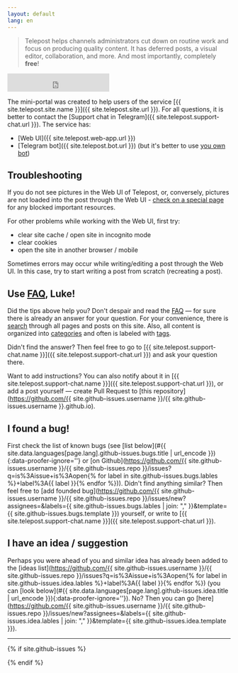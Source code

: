 ```yaml
---
layout: default
lang: en
---
```


<!-- markdownlint-disable MD041 -->
> Telepost helps channels administrators cut down on routine work and focus on producing quality content. It has deferred posts, a visual editor, collaboration, and more. And most importantly, completely **free**!

<iframe class="status-page" src="https://telepost.instatus.com/embed-status/light-sm" width="230" height="41" frameBorder="0" scrolling="no" style="border: none;"></iframe>

The mini-portal was created to help users of the service [{{ site.telepost.site.name }}]({{ site.telepost.site.url }}). For all questions, it is better to contact the [Support chat in Telegram]({{ site.telepost.support-chat.url }}). The service has:

* [Web UI]({{ site.telepost.web-app.url }})
* [Telegram bot]({{ site.telepost.bot.url }}) (but it's better to use [you own bot](_posts/2019-04-26-personal-bot-for-telepost.md))

## Troubleshooting

If you do not see pictures in the Web UI of Telepost, or, conversely, pictures are not loaded into the post through the Web UI - [check on a special page](_pages/check.md) for any blocked important resources.

For other problems while working with the Web UI, first try:

* clear site cache / open site in incognito mode
* clear cookies
* open the site in another browser / mobile

Sometimes errors may occur while writing/editing a post through the Web UI. In this case, try to start writing a post from scratch (recreating a post).

## Use [FAQ](_pages/faq.md), Luke!

Did the tips above help you? Don't despair and read the [FAQ](_pages/faq.md) — for sure there is already an answer for your question. For your convenience, there is [search](_pages/search.md) through all pages and posts on this site. Also, all content is organized into [categories](_pages/categories.md) and often is labeled with [tags](_pages/tags.md).

Didn't find the answer? Then feel free to go to [{{ site.telepost.support-chat.name }}]({{ site.telepost.support-chat.url }}) and ask your question there.

<!-- markdownlint-disable-next-line -->
Want to add instructions? You can also notify about it in [{{ site.telepost.support-chat.name }}]({{ site.telepost.support-chat.url }}), or add a post yourself — create Pull Request to [this repository](https://github.com/{{ site.github-issues.username }}/{{ site.github-issues.username }}.github.io).

## I found a bug!

<!-- markdownlint-disable-next-line -->
First check the list of known bugs (see [list below](#{{ site.data.languages[page.lang].github-issues.bugs.title | url_encode }}){:data-proofer-ignore=''} or [on Github](https://github.com/{{ site.github-issues.username }}/{{ site.github-issues.repo }}/issues?q=is%3Aissue+is%3Aopen{% for label in site.github-issues.bugs.lables %}+label%3A{{ label }}{% endfor %})). Didn't find anything similar? Then feel free to [add founded bug](https://github.com/{{ site.github-issues.username }}/{{ site.github-issues.repo }}/issues/new?assignees=&labels={{ site.github-issues.bugs.lables | join: "," }}&template={{ site.github-issues.bugs.template }}) yourself, or write to [{{ site.telepost.support-chat.name }}]({{ site.telepost.support-chat.url }}).

## I have an idea / suggestion

<!-- markdownlint-disable-next-line -->
Perhaps you were ahead of you and similar idea has already been added to the [ideas list](https://github.com/{{ site.github-issues.username }}/{{ site.github-issues.repo }}/issues?q=is%3Aissue+is%3Aopen{% for label in site.github-issues.idea.lables %}+label%3A{{ label }}{% endfor %}) (you can [look below](#{{ site.data.languages[page.lang].github-issues.idea.title | url_encode }}){:data-proofer-ignore=''}). No? Then you can go [here](https://github.com/{{ site.github-issues.username }}/{{ site.github-issues.repo }}/issues/new?assignees=&labels={{ site.github-issues.idea.lables | join: "," }}&template={{ site.github-issues.idea.template }}).

---

{% if site.github-issues %}
<script src="{{ site.baseurl }}/assets/jquery-3.5.1.min.js" type="text/javascript"></script>
<script src="{{ site.baseurl }}/assets/github-issues.js" type="text/javascript"></script>

<div class="github-issues"></div>
<script>
  githubIssues(
    "{{ site.github-issues.username }}",
    "{{ site.github-issues.repo }}",
    "{{ site.github-issues.bugs.state }}",
    {{ site.github-issues.bugs.lables | jsonify }},
    "{{ site.data.languages[page.lang].github-issues.bugs.title }}"
  );

  githubIssues(
    "{{ site.github-issues.username }}",
    "{{ site.github-issues.repo }}",
    "{{ site.github-issues.idea.state }}",
    {{ site.github-issues.idea.lables | jsonify }},
    "{{ site.data.languages[page.lang].github-issues.idea.title }}"
  );
</script>
{% endif %}
